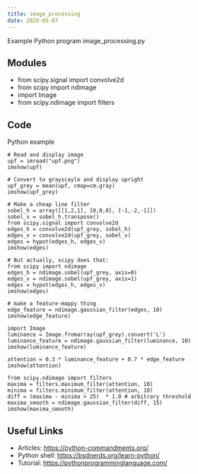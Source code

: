 ```yaml
---
title: image_processing
date: 2020-05-07
---
```

Example Python program image_processing.py

## Modules

* from scipy.signal import convolve2d
* from scipy import ndimage
* import Image
* from scipy.ndimage import filters 

## Code

Python example

    # Read and display image
    upf = imread("upf.png")
    imshow(upf)
    
    # Convert to grayscayle and display upright
    upf_grey = mean(upf, cmap=cm.gray)
    imshow(upf_grey)
    
    # Make a cheap line filter
    sobel_h = array([[1,2,1], [0,0,0], [-1,-2,-1]])
    sobel_v = sobel_h.transpose()
    from scipy.signal import convolve2d
    edges_h = convolve2d(upf_grey, sobel_h)
    edges_v = convolve2d(upf_grey, sobel_v)
    edges = hypot(edges_h, edges_v)
    imshow(edges)
    
    # But actually, scipy does that:
    from scipy import ndimage
    edges_h = ndimage.sobel(upf_grey, axis=0)
    edges_v = ndimage.sobel(upf_grey, axis=1)
    edges = hypot(edges_h, edges_v)
    imshow(edges)
    
    # make a feature-mappy thing
    edge_feature = ndimage.gaussian_filter(edges, 10)
    imshow(edge_feature)
    
    import Image
    luminance = Image.fromarray(upf_grey).convert('L')
    luminance_feature = ndimage.gaussian_filter(luminance, 10)
    imshow(luminance_feature)
    
    attention = 0.3 * luminance_feature + 0.7 * edge_feature
    imshow(attention)
    
    from scipy.ndimage import filters 
    maxima = filters.maximum_filter(attention, 10) 
    minima = filters.minimum_filter(attention, 10) 
    diff = (maxima - minima > 25)  * 1.0 # arbitrary threshold 
    maxima_smooth = ndimage.gaussian_filter(diff, 15) 
    imshow(maxima_smooth)
    

## Useful Links

- Articles: https://python-commandments.org/
- Python shell: https://bsdnerds.org/learn-python/
- Tutorial: https://pythonprogramminglanguage.com/

